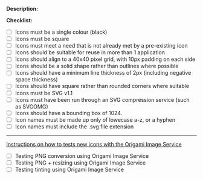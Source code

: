 **Description:**


**Checklist:**

- [ ] Icons must be a single colour (black)
- [ ] Icons must be square
- [ ] Icons must meet a need that is not already met by a pre-existing icon
- [ ] Icons should be suitable for reuse in more than 1 application
- [ ] Icons should align to a 40x40 pixel grid, with 10px padding on each side
- [ ] Icons should be a solid shape rather than outlines where possible
- [ ] Icons should have a minimum line thickness of 2px (including negative space thickness)
- [ ] Icons should have square rather than rounded corners where suitable
- [ ] Icons must be SVG v1.1
- [ ] Icons must have been run through an SVG compression service (such as SVGOMG)
- [ ] Icons should have a bounding box of 1024.
- [ ] Icon names must be made up only of lowecase a-z, or a hyphen
- [ ] Icon names must include the .svg file extension

---

[Instructions on how to tests new icons with the Origami Image Service](https://github.com/Financial-Times/fticons/blob/master/contributing.md#how-to-test-an-icon-with-the-image-service)

- [ ] Testing PNG conversion using Origami Image Service
- [ ] Testing PNG + resizing using Origami Image Service
- [ ] Testing tinting using Origami Image Service
